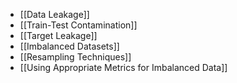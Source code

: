 - [[Data Leakage]]
- [[Train-Test Contamination]]
- [[Target Leakage]]
- [[Imbalanced Datasets]]
- [[Resampling Techniques]]
- [[Using Appropriate Metrics for Imbalanced Data]]